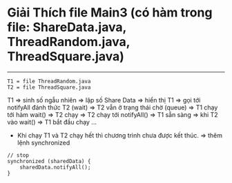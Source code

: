 # Giải Thích file Main3 (có hàm trong file: ShareData.java, ThreadRandom.java, ThreadSquare.java) 
***
```
T1 = file ThreadRandom.java
T2 = file ThreadSquare.java
```

T1 => sinh số ngẫu nhiên => lập số Share Data => hiển thị T1 => gọi tới notifyAll đánh thức T2 (wait) => T2 vẫn ở trạng thái chờ (queue) => T1 chạy tới hàm wait() => T2 chạy => T2 chạy tới notifyAll() => T1 sẵn sàng => khi T2 vào wait() => T1 bắt đầu chạy ...

- Khi chạy T1 và T2 chạy hết thì chương trình chưa được kết thúc.
=> thêm lệnh synchronized
```
// stop
synchronized (sharedData) {
    sharedData.notifyAll();
}
```